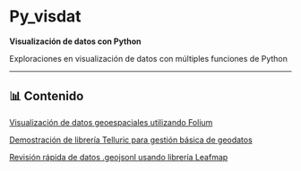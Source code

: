 # Py_visdat

**Visualización de datos con Python**

Exploraciones en visualización de datos con múltiples funciones de Python

---

## 📊 Contenido

[Visualización de datos geoespaciales utilizando Folium](py/01/visualiz_folium.ipynb)

[Demostración de librería Telluric para gestión básica de geodatos](py/02/telluric_ejemplo.ipynb)

[Revisión rápida de datos .geojsonl usando librería Leafmap](py/03/GlobalMLBuildingFootprints.ipynb)
